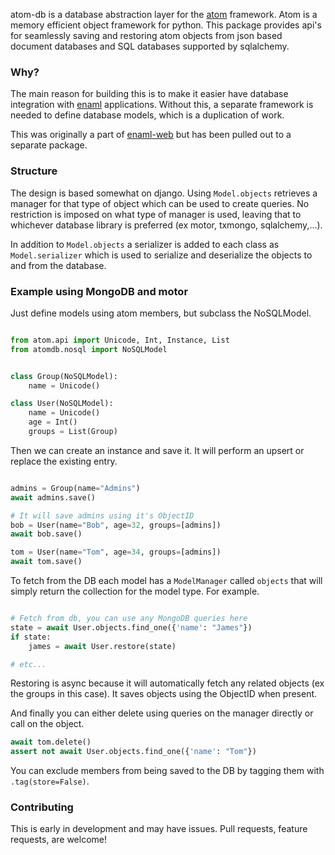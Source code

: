 atom-db is a database abstraction layer for the
[atom](https://github.com/nucleic/atom) framework. Atom is a memory
efficient object framework for python. This package provides api's for
seamlessly saving and restoring atom objects from json based document databases
and SQL databases supported by sqlalchemy.


### Why?

The main reason for building this is to make it easier have database integration
with [enaml](https://github.com/nucleic/enaml) applications.  Without this,
a separate framework is needed to define database models, which is a
duplication of work.

This was originally a part of [enaml-web](https://github.com/codelv/enaml-web)
but has been pulled out to a separate package.


### Structure

The design is based somewhat on django. Using `Model.objects` retrieves a
manager for that type of object which can be used to create queries. No
restriction is imposed on what type of manager is used, leaving that to
whichever database library is preferred (ex motor, txmongo, sqlalchemy,...).

In addition to `Model.objects` a serializer is added to each class as
`Model.serializer` which is used to serialize and deserialize the objects
to and from the database.


### Example using MongoDB and motor

Just define models using atom members, but subclass the NoSQLModel.

```python

from atom.api import Unicode, Int, Instance, List
from atomdb.nosql import NoSQLModel


class Group(NoSQLModel):
    name = Unicode()

class User(NoSQLModel):
    name = Unicode()
    age = Int()
    groups = List(Group)


```

Then we can create an instance and save it. It will perform an upsert or replace
the existing entry.

```python

admins = Group(name="Admins")
await admins.save()

# It will save admins using it's ObjectID
bob = User(name="Bob", age=32, groups=[admins])
await bob.save()

tom = User(name="Tom", age=34, groups=[admins])
await tom.save()

```

To fetch from the DB each model has a `ModelManager` called `objects` that will
simply return the collection for the model type. For example.

```python

# Fetch from db, you can use any MongoDB queries here
state = await User.objects.find_one({'name': "James"})
if state:
    james = await User.restore(state)

# etc...
```

Restoring is async because it will automatically fetch any related objects
(ex the groups in this case). It saves objects using the ObjectID when present.

And finally you can either delete using queries on the manager directly or
call on the object.

```python
await tom.delete()
assert not await User.objects.find_one({'name': "Tom"})

```

You can exclude members from being saved to the DB by tagging them
with `.tag(store=False)`.



### Contributing

This is early in development and may have issues. Pull requests,
feature requests, are welcome!
